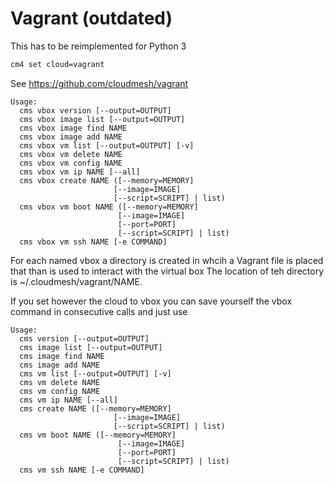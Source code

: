 # Vagrant (outdated)

This has to be reimplemented for Python 3

```bash
cm4 set cloud=vagrant
```

See <https://github.com/cloudmesh/vagrant>


```
Usage:
  cms vbox version [--output=OUTPUT]
  cms vbox image list [--output=OUTPUT]
  cms vbox image find NAME
  cms vbox image add NAME
  cms vbox vm list [--output=OUTPUT] [-v]
  cms vbox vm delete NAME
  cms vbox vm config NAME
  cms vbox vm ip NAME [--all]
  cms vbox create NAME ([--memory=MEMORY]
                       [--image=IMAGE]
                       [--script=SCRIPT] | list)
  cms vbox vm boot NAME ([--memory=MEMORY]
                        [--image=IMAGE]
                        [--port=PORT]
                        [--script=SCRIPT] | list)
  cms vbox vm ssh NAME [-e COMMAND]
```

For each named vbox a directory is created in whcih a Vagrant file is placed that than is used to interact with the virtual box
The location of teh directory is ~/.cloudmesh/vagrant/NAME.


If you set however the cloud to vbox you can save yourself the vbox command in consecutive calls and just use


```
Usage:
  cms version [--output=OUTPUT]
  cms image list [--output=OUTPUT]
  cms image find NAME
  cms image add NAME
  cms vm list [--output=OUTPUT] [-v]
  cms vm delete NAME
  cms vm config NAME
  cms vm ip NAME [--all]
  cms create NAME ([--memory=MEMORY]
                       [--image=IMAGE]
                       [--script=SCRIPT] | list)
  cms vm boot NAME ([--memory=MEMORY]
                        [--image=IMAGE]
                        [--port=PORT]
                        [--script=SCRIPT] | list)
  cms vm ssh NAME [-e COMMAND]
```
